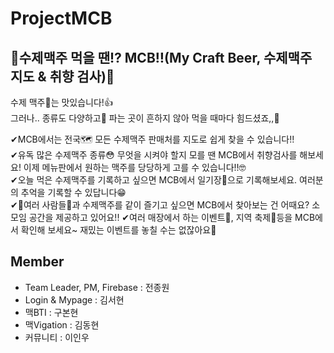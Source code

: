 # ProjectMCB


## 🍻수제맥주 먹을 땐⁉ MCB‼(My Craft Beer, 수제맥주 지도 & 취향 검사)🍻  
수제 맥주🍺는 맛있습니다!👍  
그러나.. 종류도 다양하고🤔 파는 곳이 흔하지 않아 먹을 때마다 힘드셨죠,,🥺  

✔MCB에서는 전국🗺 모든 수제맥주 판매처를 지도로 쉽게 찾을 수 있습니다!!  
✔유독 많은 수제맥주 종류😳 무엇을 시켜야 할지 모를 땐 MCB에서 취향검사를 해보세요! 이제 메뉴판에서 원하는 맥주를 당당하게 고를 수 있습니다!!🤓  
✔오늘 먹은 수제맥주를 기록하고 싶으면 MCB에서 일기장📒으로 기록해보세요. 여러분의 추억을 기록할 수 있답니다😁  
✔👥여러 사람들👥과 수제맥주를 같이 즐기고 싶으면 MCB에서 찾아보는 건 어때요? 소모임 공간을 제공하고 있어요!!
✔여러 매장에서 하는 이벤트🎉, 지역 축제🎊등을 MCB에서 확인해 보세요~ 재밌는 이벤트를 놓칠 수는 없잖아요🤩    


## Member  
 * Team Leader, PM, Firebase : 전종원
 * Login & Mypage : 김서현
 * 맥BTI : 구본현
 * 맥Vigation : 김동현
 * 커뮤니티 : 이인우
